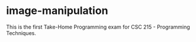 # image-manipulation
This is the first Take-Home Programming exam for CSC 215 - Programming Techniques. 
